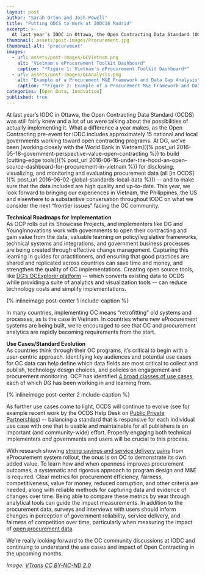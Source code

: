 ```yaml
---
layout: post
author: "Sarah Orton and Josh Powell"
title: "Putting ODCS to Work at IODC16 Madrid" 
excerpt: >-
  At last year’s IODC in Ottawa, the Open Contracting Data Standard (OCDS) was still fairly knew and a lot of us were talking about the possibilities of actually implementing it. What a difference a year makes, as the Open Contracting pre-event for IODC includes approximately 15 national and local governments working toward open contracting programs....
thumbnail: assets/post-images/Procurement.jpg
thumbnail-alt: "procurement"
images:
  - url: assets/post-images/OCVietnam.png
    alt: "Vietnam's eProcurement Toolkit Dashboard"
    caption: "*Figure 1: Vietnam's eProcurement Toolkit Dashboard*"
  - url: assets/post-images/OCAnalysis.png
    alt: "Example of a Procurement M&E Framework and Data Gap Analysis"
    caption: "*Figure 2: Example of a Procurement M&E Framework and Data Gap Analysis*"
categories: [Open Data, Innovation]
published: true
---
```


At last year’s IODC in Ottawa, the Open Contracting Data Standard (OCDS) was still fairly knew and a lot of us were talking about the possibilities of actually implementing it. What a difference a year makes, as the Open Contracting pre-event for IODC includes approximately 15 national and local governments working toward open contracting programs. At DG, we’ve been [working closely with the World Bank in Vietnam]({% post_url 2016-05-18-government-perspective-value-open-contracting %}) to build [cutting-edge tools]({% post_url 2016-06-16-under-the-hood-an-open-source-dashboard-for-procurement-in-vietnam %}) for disclosing, visualizing, and monitoring and evaluating procurement data (all [in OCDS]({% post_url 2016-06-02-global-standards-local-data %})) -- and to make sure that the data included are high quality and up-to-date. This year, we look forward to bringing our experiences in Vietnam, the Philippines, the US and elsewhere to a substantive conversation throughout IODC on what we consider the next “frontier issues” facing the OC community.

**Technical Roadmaps for Implementation**  
As OCP rolls out its Showcase Projects, and implementers like DG and YoungInnovations work with governments to open their contracting and gain value from the data, valuable learning on policy/legislative frameworks, technical systems and integrations, and government business processes are being created through effective change management. Capturing this learning in guides for practitioners, and ensuring that good practices are shared and replicated across countries can save time and money, and strengthen the quality of OC implementations. Creating open source tools, like [DG’s OCExplorer platform](https://github.com/devgateway/oc-explorer) -- which converts existing data to OCDS while providing a suite of analytics and visualization tools -- can reduce technology costs and simplify implementations. 

{% inlineimage post-center 1 include-caption %}

In many countries, implementing OC means “retrofitting” old systems and processes, as is the case in Vietnam. In countries where new eProcurement systems are being built, we’re encouraged to see that OC and procurement analytics are rapidly becoming requirements from the start.
  
**Use Cases/Standard Evolution**  
As countries think through their OC programs, it’s critical to begin with a user-centric approach. Identifying key audiences and potential use cases for OC data can help define which data fields are most critical to collect and publish, technology design choices, and policies on engagement and procurement monitoring. OCP has identified [4 broad classes of use cases](http://www.open-contracting.org/2016/08/18/use-case-guide/), each of which DG has been working in and learning from.

{% inlineimage post-center 2 include-caption %}

As further use cases come to light, OCDS will continue to evolve (see for example recent work by the OCDS Help Desk on [Public Private Partnerships](http://www.open-contracting.org/2016/09/08/extending-open-contracting-data-standard-ppps/)) -- balancing a standard that is responsive for each individual use case with one that is usable and maintainable for all publishers is an important (and community-wide) effort. Properly engaging both technical implementers *and* governments and users will be crucial to this process.

With research showing [strong savings and service delivery gains](https://www.hks.harvard.edu/news-events/news/articles/new-research-e-procurement-improves-the-provision-of-public-services?utm_medium=social&utm_campaign=hks-twitter&utm_source=twitter) from eProcurement system rollout, the onus is on OC to demonstrate its own added value. To learn how and when openness improves procurement outcomes, a systematic and rigorous approach to program design and M&E is required. Clear metrics for procurement efficiency, fairness, competitiveness, value for money, reduced corruption, and other criteria are needed, along with reliable methods for capturing data and evidence of changes over time. Being able to compare these metrics by year through analytical tools can guide the impact measurements. In addition to the procurement data, surveys and interviews with users should inform changes in perception of government reliability, service delivery, and fairness of competition over time, particularly when measuring the impact of [open procurement data](http://opendatacon.org/how-to-advance-open-data-research-towards-an-understanding-of-demand-users-and-key-data/). 

We’re really looking forward to the OC community discussions at IODC and continuing to understand the use cases and impact of Open Contracting in the upcoming months. 

*Image: [VTrans](https://www.flickr.com/photos/vtrans/15118647815/) [CC BY-NC-ND 2.0](https://creativecommons.org/licenses/by-nc-nd/2.0/)*
